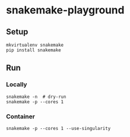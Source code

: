 # snakemake-playground

## Setup
```console
mkvirtualenv snakemake
pip install snakemake
```

## Run
### Locally
```console
snakemake -n  # dry-run
snakemake -p --cores 1
```

### Container
```console
snakemake -p --cores 1 --use-singularity
```
